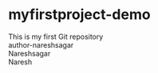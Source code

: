 # myfirstproject-demo
This is my first Git repository
<br>
author-nareshsagar
<br>
Nareshsagar
<br>
<span>Naresh</span>
